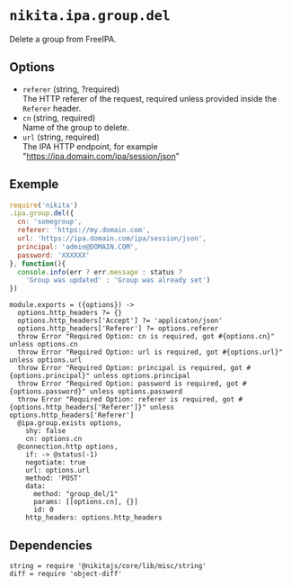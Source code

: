 
# `nikita.ipa.group.del`

Delete a group from FreeIPA.

## Options

* `referer` (string, ?required)   
  The HTTP referer of the request, required unless provided inside the `Referer`
  header.
* `cn` (string, required)   
  Name of the group to delete.
* `url` (string, required)    
  The IPA HTTP endpoint, for example "https://ipa.domain.com/ipa/session/json"

## Exemple

```js
require('nikita')
.ipa.group.del({
  cn: 'somegroup',
  referer: 'https://my.domain.com',
  url: 'https://ipa.domain.com/ipa/session/json',
  principal: 'admin@DOMAIN.COM',
  password: 'XXXXXX'
}, function(){
  console.info(err ? err.message : status ?
    'Group was updated' : 'Group was already set')
})
```

    module.exports = ({options}) ->
      options.http_headers ?= {}
      options.http_headers['Accept'] ?= 'applicaton/json'
      options.http_headers['Referer'] ?= options.referer
      throw Error "Required Option: cn is required, got #{options.cn}" unless options.cn
      throw Error "Required Option: url is required, got #{options.url}" unless options.url
      throw Error "Required Option: principal is required, got #{options.principal}" unless options.principal
      throw Error "Required Option: password is required, got #{options.password}" unless options.password
      throw Error "Required Option: referer is required, got #{options.http_headers['Referer']}" unless options.http_headers['Referer']
      @ipa.group.exists options,
        shy: false
        cn: options.cn
      @connection.http options,
        if: -> @status(-1)
        negotiate: true
        url: options.url
        method: 'POST'
        data:
          method: "group_del/1"
          params: [[options.cn], {}]
          id: 0
        http_headers: options.http_headers
        
## Dependencies

    string = require '@nikitajs/core/lib/misc/string'
    diff = require 'object-diff'
